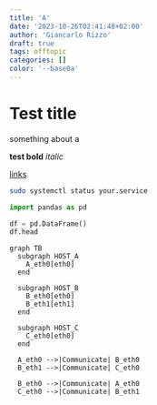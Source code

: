 ```yaml
---
title: 'A'
date: '2023-10-26T02:41:48+02:00'
author: 'Giancarlo Rizzo'
draft: true
tags: offtopic
categories: []
color: '--base0a'
---
```


# Test title

something about a

**test bold** _italic_ 

[links](https://github.com/protogia)

```bash
sudo systemctl status your.service
```

```py
import pandas as pd

df = pd.DataFrame()
df.head
```

```mermaid
graph TB
  subgraph HOST_A
    A_eth0[eth0]
  end

  subgraph HOST_B
    B_eth0[eth0]
    B_eth1[eth1]
  end

  subgraph HOST_C
    C_eth0[eth0]
  end

  A_eth0 -->|Communicate| B_eth0
  B_eth1 -->|Communicate| C_eth0

  B_eth0 -->|Communicate| A_eth0
  C_eth0 -->|Communicate| B_eth1

```